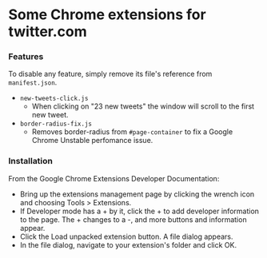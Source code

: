 Some Chrome extensions for twitter.com
===

### Features

To disable any feature, simply remove its file's reference from `manifest.json`.

- `new-tweets-click.js`
  - When clicking on "23 new tweets" the window will scroll to the first new tweet.
- `border-radius-fix.js`
  - Removes border-radius from `#page-container` to fix a Google Chrome Unstable perfomance issue.

### Installation

From the Google Chrome Extensions Developer Documentation:

- Bring up the extensions management page by clicking the wrench icon and choosing Tools > Extensions.
- If Developer mode has a + by it, click the + to add developer information to the page. The + changes to a -, and more buttons and information appear.
- Click the Load unpacked extension button. A file dialog appears.
- In the file dialog, navigate to your extension's folder and click OK.

